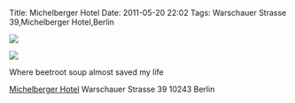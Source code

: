 Title: Michelberger Hotel
Date: 2011-05-20 22:02
Tags: Warschauer Strasse 39,Michelberger Hotel,Berlin

 

![](/images/208798_591192700708_277700075_3140118_6937516_n.jpg)
 
 

![](/images/A-Berlin.jpg)
  
 
Where beetroot soup almost saved my life
 

 
[Michelberger Hotel](http://www.michelbergerhotel.com/)
Warschauer Strasse 39
10243 Berlin
